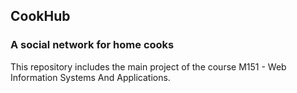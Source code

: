 ## CookHub

### A social network for home cooks

This repository includes the main project of the course M151 - Web Information Systems And Applications.

